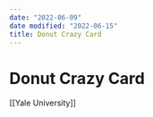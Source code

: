 ```yaml
---
date: "2022-06-09"
date modified: "2022-06-15"
title: Donut Crazy Card
---
```


# Donut Crazy Card
[[Yale University]]
